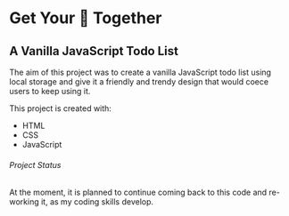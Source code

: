 # Get Your :poop: Together
## A Vanilla JavaScript Todo List

The aim of this project was to create a vanilla JavaScript todo list using local storage and give it a friendly and trendy design that would coece users to keep using it.

This project is created with:
- HTML
- CSS
- JavaScript

###### Project Status
At the moment, it is planned to continue coming back to this code and re-working it, as my coding skills develop.
